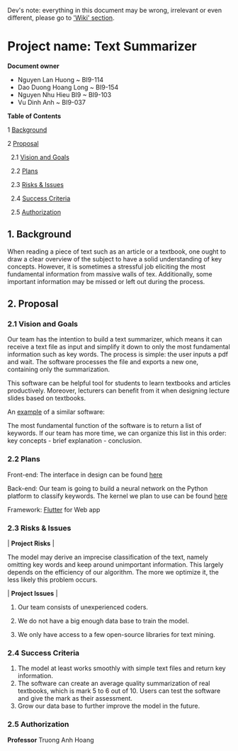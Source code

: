 Dev's note: everything in this document may be wrong, irrelevant or even different, please go to ['Wiki' section](https://github.com/dinhanhx/text-summarizer/wiki).

# Project name: Text Summarizer

**Document owner**

- Nguyen Lan Huong ~ BI9-114
- Dao Duong Hoang Long ~ BI9-154
- Nguyen Nhu Hieu BI9 ~ BI9-103
- Vu Dinh Anh ~ BI9-037

**Table of Contents**

1        [Background](https://github.com/dinhanhx/text-summarizer/blob/master/documents/Proposal.md#1-background)

2        [Proposal](https://github.com/dinhanhx/text-summarizer/blob/master/documents/Proposal.md#2-proposal)

&nbsp;&nbsp;2.1        [Vision and Goals](https://github.com/dinhanhx/text-summarizer/blob/master/documents/Proposal.md#21-vision-and-goals)

&nbsp;&nbsp;2.2        [Plans](https://github.com/dinhanhx/text-summarizer/blob/master/documents/Proposal.md#22-plans)

&nbsp;&nbsp;2.3        [Risks &amp; Issues](https://github.com/dinhanhx/text-summarizer/blob/master/documents/Proposal.md#23-risks--issues)

&nbsp;&nbsp;2.4        [Success Criteria](https://github.com/dinhanhx/text-summarizer/blob/master/documents/Proposal.md#24-success-criteria)

&nbsp;&nbsp;2.5        [Authorization](https://github.com/dinhanhx/text-summarizer/blob/master/documents/Proposal.md#25-authorization)


## 1. Background

When reading a piece of text such as an article or a textbook, one ought to draw a clear overview of the subject to have a solid understanding of key concepts. However, it is sometimes a stressful job eliciting the most fundamental information from massive walls of tex. Additionally, some important information may be missed or left out during the process.


## 2. Proposal


### 2.1 Vision and Goals

Our team has the intention to build a text summarizer, which means it can receive a text file as input and simplify it down to only the most fundamental information such as key words. The process is simple: the user inputs a pdf and wait. The software processes the file and exports a new one, containing only the summarization.

This software can be helpful tool for students to learn textbooks and articles productively. Moreover, lecturers can benefit from it when designing lecture slides based on textbooks.

An [example](http://autosummarizer.com/) of a similar software:

The most fundamental function of the software is to return a list of keywords. If our team has more time, we can organize this list in this order: key concepts - brief explanation - conclusion.

### 2.2 Plans

Front-end: The interface in design can be found [here](https://www.figma.com/file/ZSctHH5q0kA7mcsh6l9EZK/UI-text-summarizer)

Back-end: Our team is going to build a neural network on the Python platform to classify keywords. The kernel we plan to use can be found [here](https://www.kaggle.com/au1206/text-classification-using-cnn)

Framework: [Flutter](https://flutter.dev/docs/deployment/web) for Web app

### 2.3 Risks &amp; Issues

| **Project Risks** |

The model may derive an imprecise classification of the text, namely omitting key words and keep around unimportant information.
This largely depends on the efficiency of our algorithm. The more we optimize it, the less likely this problem occurs.


| **Project Issues** |


1. Our team consists of unexperienced coders.

2. We do not have a big enough data base to train the model.

3. We only have access to a few open-source libraries for text mining.


### 2.4 Success Criteria

1. The model at least works smoothly with simple text files and return key information.
2. The software can create an average quality summarization of real textbooks, which is mark 5 to 6 out of 10. Users can test the software and give the mark as their assessment.
3. Grow our data base to further improve the model in the future.

### 2.5 Authorization
**Professor** Truong Anh Hoang
